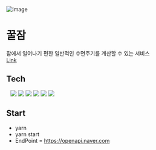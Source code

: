 

![image](https://github.com/devhwann/sleepWell/assets/37394823/88307e4d-abee-4118-8c94-d9624630c5fd)


# 꿀잠 

잠에서 일어나기 편한 일반적인 수면주기를 계산할 수 있는 서비스  <br> <a href='https://sleepcycle.tech' /> Link<a/>


## Tech

&ensp;
  <img src="https://img.shields.io/badge/javascript-14354C?style=flat-square&logo=javascript&logoColor=white">
  <img src="https://img.shields.io/badge/typescript-007ACC?style=flat-square&logo=typescript&logoColor=white">
  <img src="https://img.shields.io/badge/react-4479A1?style=flat-square&logo=react&logoColor=black">
  <img src="https://img.shields.io/badge/next.js-000000?style=flat-square&logo=nextdotjs&logoColor=white">
  <img src="https://img.shields.io/badge/Material%20UI-007FFF?style=flat-square&logo=mui&logoColor=white">
  <img src="https://img.shields.io/badge/Chart.js-FF6384?style=flat-square&logo=chartdotjs&logoColor=white">




## Start

 - yarn
 - yarn start
 - EndPoint = https://openapi.naver.com
  
